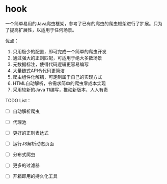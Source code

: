 # hook
一个简单易用的Java爬虫框架，参考了已有的爬虫的爬虫框架进行了扩展。只为了提高扩展性，以适用于任何场景。

优点：
1. 只用极少的配置，即可完成一个简单的爬虫开发
2. 通过强大的正则匹配，可适用于绝大多数场景
3. 元数据标注，使得代码逻辑更容易编写
4. 大量链式API令代码更简洁
5. 爬虫组件化解耦，可定制属于自己的实现方式
6. HTML自动解析，令需求简单的爬虫零成本实现
7. 采用较新的Java 11编写，推动新版本，人人有责

TODO List：
+ [ ] 自动解析爬虫
+ [ ] 代理池
+ [ ] 更好的正则表达式
+ [ ] 运行JS解析动态页面
+ [ ] 分布式爬虫
+ [ ] 更多的过滤器
+ [ ] 开箱即用的持久化工具

